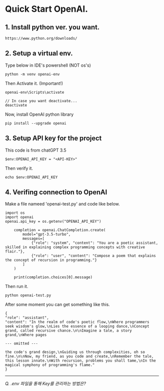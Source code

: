 <!-- @format -->

# Quick Start OpenAI.

## 1. Install python ver. you want.

    https://www.python.org/downloads/

## 2. Setup a virtual env.

Type below in IDE's powershell (NOT os's)

    python -m venv openai-env

Then Activate it. (Important!)

    openai-env\Scripts\activate

    // In case you want deactivate...
    deactivate

Now, install OpenAI python library

    pip install --upgrade openai

## 3. Setup API key for the project

This code is from chatGPT 3.5

    $env:OPENAI_API_KEY = "<API-KEY>"

Then verify it.

    echo $env:OPENAI_API_KEY

## 4. Verifing connection to OpenAI

Make a file nameed 'openai-test.py' and code like below.

    import os
    import openai
    openai.api_key = os.getenv("OPENAI_API_KEY")

        completion = openai.ChatCompletion.create(
            model="gpt-3.5-turbo",
            messages=[
                {"role": "system", "content": "You are a poetic assistant, skilled in explaining complex programming concepts with creative flair."},
                {"role": "user", "content": "Compose a poem that explains the concept of recursion in programming."}
            ]
        )

        print(completion.choices[0].message)

Then run it.

    python openai-test.py

After some moment you can get something like this.

    {
    "role": "assistant",
    "content": "In the realm of code's poetic flow,\nWhere programmers seek wisdom's glow,\nLies the essence of a looping dance,\nConcept grand, called recursive chance.\n\nImagine a tale, a story grand,\nWhere pages

    --- omitted ---

    the code's grand design,\nGuiding us through complexities, oh so fine.\n\nNow, my friend, as you code and create,\nRemember the tale, this lesson innate.\nWith recursion, problems you shall tame,\nIn the magical symphony of programming's flame."
    }

---

_Q. .env 파일을 통해 Key를 관리하는 방법은?_
